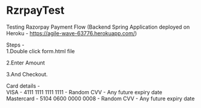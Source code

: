 # RzrpayTest
Testing Razorpay Payment Flow (Backend Spring Application deployed on Heroku - https://agile-wave-63776.herokuapp.com/)

Steps -   
1.Double click form.html file

2.Enter Amount

3.And Checkout.

Card details -  
VISA - 4111 1111 1111 1111 - Random CVV - Any future expiry date  
Mastercard - 5104 0600 0000 0008 - Random CVV - Any future expiry date
